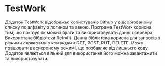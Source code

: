 # TestWork
Додаток TestWork відображає користувачів Github у відсортованому списку по алфавіту з логином та авкою.
Програма TestWork корисна тим, що показує як можна брати та використовувати данні з сервера. Використана бібдіотека Retrofit. Данна бібліотека корисна для запросів з різними серверами з командами GET, POST, PUT, DELETE. Може працювати в асихроному режимі, що позбавляє від лишнього коду.
Додаток являється вільний для використання його можна завантажити та використовувати.
